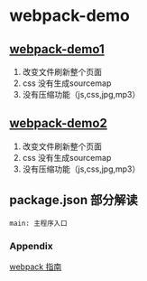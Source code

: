 # webpack-demo
## [webpack-demo1](https://wuliguaiguaia.github.io/webpack-demo/webpack-demo1/dist/index.html)

1. 改变文件刷新整个页面
2. css 没有生成sourcemap
3. 没有压缩功能（js,css,jpg,mp3）

## [webpack-demo2](https://wuliguaiguaia.github.io/webpack-demo/webpack-demo2/dist/index.html)

1. 改变文件刷新整个页面
2. css 没有生成sourcemap
3. 没有压缩功能（js,css,jpg,mp3）

## package.json 部分解读
    main: 主程序入口


### Appendix
[webpack 指南](https://www.webpackjs.com/guides/)
